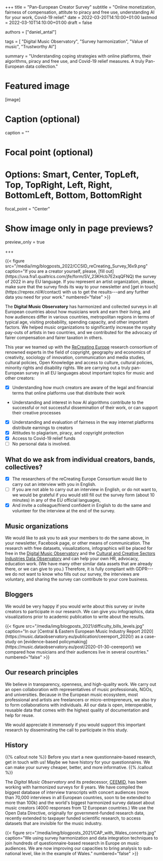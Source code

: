+++
title = "Pan-European Creator Survey"
subtitle = "Online monetization, fairness of compensation, attitute to piracy and free use, understanding AI for your work, Covid-19 relief."
date = 2022-03-20T14:10:00+01:00
lastmod = 2022-03-10T14:10:00+01:00
draft = false

authors = ["daniel_antal"]

tags = [ "Digital Music Observatory", "Survey harmonization", "Value of music", "Trustworthy AI"]

summary = "Understanding coping strategies with online platforms, their algorithms, piracy and free use, and Covid-19 relief measures. A truly Pan-European data collection."

# Featured image
[image]
  # Caption (optional)
  caption = ""

  # Focal point (optional)
  # Options: Smart, Center, TopLeft, Top, TopRight, Left, Right, BottomLeft, Bottom, BottomRight
  focal_point = "Center"

  # Show image only in page previews?
  preview_only = true

+++

<td style="text-align: center;">{{< figure src="/media/img/blogposts_2022/CCSID_reCreating_Survey_16x9.png"  caption="If you are a creator yourself, please, [fill out](https://uva.fra1.qualtrics.com/jfe/form/SV_23KHcb7E2xqQFNQ) the survey of 2022 in any EU language. If you represent an artist organization, please, make sure that the survey finds its way to your newsletter and [get in touch](https://reprex.nl/#/contact) with us to get the results---and any further data you need for your work." numbered="false" >}}</td>


The **Digital Music Observatory** has harmonized and collected surveys in all European countries about how musicians work and earn their living, and how audiences differ in various countries, metropolitan regions in terms of typical age, visiting probability, spending capacity, and other important factors. We helped music organizations to significantly increase the royalty pay-outs of artists in two countries, and we contributed for the advocacy of fairer compensation and fairer taxation in others. 

This year we teamed up with the [ReCreating Europe](https://www.recreating.eu/) research consortium of renowned experts in the field of copyright, geography and economics of creativity, sociology of innovation, communication and media studies, cultural policies, Open Knowledge and access to culture, cultural policies, minority rights and disability rights.   We are carrying out a truly pan-European survey in all EU languages about important topics for music and other creators:

- [x] Understanding how much creators are aware of the legal and financial terms that online platforms use that distribute their work
-	Understanding and interest in how AI algorithms contribute to the successful or not successful dissemination of their work, or can support their creative processes
- [x] Understanding and evaluation of fairness in the way internet platforms distribute earnings to creators
- [x] Attitudes to plagiarism, piracy, and copyright protection
- [x] Access to Covid-19 relief funds
- [ ] No personal data is involved. 

## What do we ask from individual creators, bands, collectives?

- [x] The researchers of the reCreating Europe Consortium would like to carry out an interview with you in English.
- [ ] If you are not able to carry out an interview in English, or do not want to, we would be grateful if you would still fill out the survey form (about 10 minutes) in any of the EU official languages,
- [x] And invite a colleague/friend confident in English to do the same and volunteer for the interview at the end of the survey.

## Music organizations

We would like to ask you to ask your members to do the same above, in your newsletter, Facebook page, or other means of communication. The research with free datasets, visualizations, infographics will be placed for free in the [Digital Music Observatory](https://music.dataobservatory.eu/) and the [Cultural and Creative Sectors Industries Data Observatory](https://ccsi.dataobservatory.eu/) and can help your own HR, advocacy, education work.  (We have many other similar data assets that are already there, or we can give to you.) Therefore, it is fully compliant with GDPR---we do not want to know who fills out our survey, the interviews are voluntary, and sharing the survey can contribute to your core business.

## Bloggers

We would be very happy if you would write about this survey or invite creators to participate in our research. We can give you infographics, data visualizations prior to academic publication to write about the results.

<td style="text-align: center;">{{< figure src="/media/img/blogposts_2021/difficulty_bills_levels.jpg" caption="In our  [Central & Eastern European Music Industry Report 2020](https://music.dataobservatory.eu/publication/ceereport_2020/) as a case-study on [evidence-based policymaking](https://music.dataobservatory.eu/post/2020-01-30-ceereport/) we compared how musicians and their audiences live in several countries." numbered="false" >}}</td>

## Our research principles
We believe in transparency, openness, and high-quality work.  We carry out an open collaboration with representatives of music professionals, NGOs, and universities. Because in the European music ecosystem, most professional and artists are freelancers or micro-entrepreneurs, we also try to form collaborations with individuals. All our data is open, interoperable, reusable data that comes with the highest quality of documentation and help for reuse. 

We would appreciate it immensely if you would support this important research by disseminating the call to participate in this study. 

## History

{{% callout note %}} Before you start a new questionnaire-based research, get in touch with us!  Maybe we have history for your questionnaires.  We can make your survey cheaper, better, and more informative. 
{{% /callout %}}

The *Digital Music Observatory* and its predecessor, [CEEMID](https://reprex.nl/project/ceemid/), has been working with harmonized surveys for 8 years.  We have compiled the biggest database of interview transcripts with concert audiences (more than 70,000 interviews in all European countries, soon to be extended to more than 100k) and the world's biggest harmonized survey dataset about music creators (4000 responses from 12 European countries.) We use the Open Data Directive, originally for government-funded research data, recently extended to taxpayer funded scientific research, to access datasets that are invisible for the music industry.

<td style="text-align: center;">{{< figure src="/media/img/blogposts_2021/CAP_with_Wales_concerts.jpg" caption="We using survey harmonization and data integration techniques to join hundreds of questionnaire-based research in Europe on music audiences. We are now improving our capacities to bring analysis to sub-national level, like in the example of Wales." numbered="false" >}}</td>

